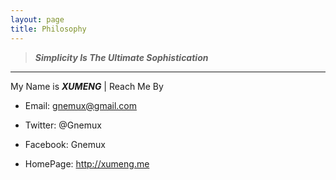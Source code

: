 ```yaml
---
layout: page
title: Philosophy
---
```


>  ***Simplicity Is The Ultimate Sophistication***

----

My Name is ***_XUMENG_*** | Reach Me By

+ Email: gnemux@gmail.com

+ Twitter: @Gnemux

+ Facebook: Gnemux

+ HomePage: http://xumeng.me